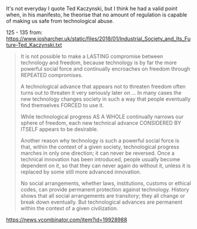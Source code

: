 It's not everyday I quote Ted Kaczynski, but I think he had a valid point when, in his manifesto, he theorise that no amount of regulation is capable of making us safe from technological abuse.

125 - 135 from: https://www.josharcher.uk/static/files/2018/01/Industrial_Society_and_Its_Future-Ted_Kaczynski.txt

> It is not possible to make a LASTING compromise between technology and freedom, because technology is by far the more powerful social force and continually encroaches on freedom through REPEATED compromises.
>
> A technological advance that appears not to threaten freedom often turns out to threaten it very seriously later on ... In many cases the new technology changes society in such a way that people eventually find themselves FORCED to use it.
>
> While technological progress AS A WHOLE continually narrows our sphere of freedom, each new technical advance CONSIDERED BY ITSELF appears to be desirable.
>
> Another reason why technology is such a powerful social force is that, within the context of a given society, technological progress marches in only one direction; it can never be reversed. Once a technical innovation has been introduced, people usually become dependent on it, so that they can never again do without it, unless it is replaced by some still more advanced innovation.
>
> No social arrangements, whether laws, institutions, customs or ethical codes, can provide permanent protection against technology. History shows that all social arrangements are transitory; they all change or break down eventually. But technological advances are permanent within the context of a given civilization.

https://news.ycombinator.com/item?id=19928988

